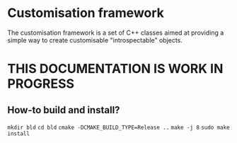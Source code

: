 # Customisation framework

The customisation framework is a set of C++ classes aimed at providing a simple way to create customisable "introspectable" objects.

# THIS DOCUMENTATION IS WORK IN PROGRESS

## How-to build and install?

`mkdir bld`
`cd bld`
`cmake -DCMAKE_BUILD_TYPE=Release ..`
`make -j 8`
`sudo make install`

